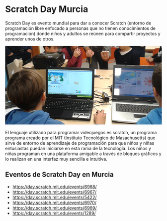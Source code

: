 # Scratch Day Murcia

Scratch Day es evento mundial para dar a conocer Scratch (entorno de programación libre enfocado a personas que no tienen conocimientos de programación) donde niños y adultos se reúnen para compartir proyectos y aprender unos de otros.

![](images/1.png)

El lenguaje utilizado para programar videojuegos es scratch, un programa programa creado por el MIT (Instituto Tecnológico de Masachusetts) que sirve de entorno de aprendizaje de programación para que niños y niñas entusiastas puedan iniciarse en esta rama de la tecnología. Los niños y niñas programan en una plataforma amigable a través de bloques gráficos y lo realizan en una interfaz muy sencilla e intuitiva.

<!--
## ¿Quién puede participar?

Los talleres están destinados a asociaciones de personas con autismo u otra diversidad funcional de la Región de Murcia. Para participar tienes que enviarnos un email accediendo al formulario de contacto y te indicaremos los pasos a seguir.

![](images/2.png)
-->

## Eventos de Scratch Day en Murcia

- https://day.scratch.mit.edu/events/6968/
- https://day.scratch.mit.edu/events/6967/
- https://day.scratch.mit.edu/events/5422/
- https://day.scratch.mit.edu/events/6970/
- https://day.scratch.mit.edu/events/6969/
- https://day.scratch.mit.edu/events/1289/